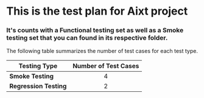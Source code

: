 # This is the test plan for Aixt project

### It's counts with a Functional testing set as well as a Smoke testing set that you can found in its respective folder.

The following table summarizes the number of test cases for each test type.

| Testing Type           | Number of Test Cases |
| -------------          | :-------------:      |
| **Smoke Testing**      | 4                    |
| **Regression Testing** | 2                    |